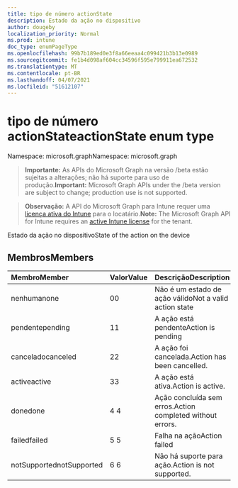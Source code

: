 ```yaml
---
title: tipo de número actionState
description: Estado da ação no dispositivo
author: dougeby
localization_priority: Normal
ms.prod: intune
doc_type: enumPageType
ms.openlocfilehash: 99b7b189ed0e3f8a66eeaa4c099421b3b13e0989
ms.sourcegitcommit: fe1b4d098af604cc34596f595e799911ea672532
ms.translationtype: MT
ms.contentlocale: pt-BR
ms.lasthandoff: 04/07/2021
ms.locfileid: "51612107"
---
```

# <a name="actionstate-enum-type"></a><span data-ttu-id="f9ee6-103">tipo de número actionState</span><span class="sxs-lookup"><span data-stu-id="f9ee6-103">actionState enum type</span></span>

<span data-ttu-id="f9ee6-104">Namespace: microsoft.graph</span><span class="sxs-lookup"><span data-stu-id="f9ee6-104">Namespace: microsoft.graph</span></span>

> <span data-ttu-id="f9ee6-105">**Importante:** As APIs do Microsoft Graph na versão /beta estão sujeitas a alterações; não há suporte para uso de produção.</span><span class="sxs-lookup"><span data-stu-id="f9ee6-105">**Important:** Microsoft Graph APIs under the /beta version are subject to change; production use is not supported.</span></span>

> <span data-ttu-id="f9ee6-106">**Observação:** A API do Microsoft Graph para Intune requer uma [licença ativa do Intune](https://go.microsoft.com/fwlink/?linkid=839381) para o locatário.</span><span class="sxs-lookup"><span data-stu-id="f9ee6-106">**Note:** The Microsoft Graph API for Intune requires an [active Intune license](https://go.microsoft.com/fwlink/?linkid=839381) for the tenant.</span></span>

<span data-ttu-id="f9ee6-107">Estado da ação no dispositivo</span><span class="sxs-lookup"><span data-stu-id="f9ee6-107">State of the action on the device</span></span>

## <a name="members"></a><span data-ttu-id="f9ee6-108">Membros</span><span class="sxs-lookup"><span data-stu-id="f9ee6-108">Members</span></span>
|<span data-ttu-id="f9ee6-109">Membro</span><span class="sxs-lookup"><span data-stu-id="f9ee6-109">Member</span></span>|<span data-ttu-id="f9ee6-110">Valor</span><span class="sxs-lookup"><span data-stu-id="f9ee6-110">Value</span></span>|<span data-ttu-id="f9ee6-111">Descrição</span><span class="sxs-lookup"><span data-stu-id="f9ee6-111">Description</span></span>|
|:---|:---|:---|
|<span data-ttu-id="f9ee6-112">nenhuma</span><span class="sxs-lookup"><span data-stu-id="f9ee6-112">none</span></span>|<span data-ttu-id="f9ee6-113">0</span><span class="sxs-lookup"><span data-stu-id="f9ee6-113">0</span></span>|<span data-ttu-id="f9ee6-114">Não é um estado de ação válido</span><span class="sxs-lookup"><span data-stu-id="f9ee6-114">Not a valid action state</span></span>|
|<span data-ttu-id="f9ee6-115">pendente</span><span class="sxs-lookup"><span data-stu-id="f9ee6-115">pending</span></span>|<span data-ttu-id="f9ee6-116">1</span><span class="sxs-lookup"><span data-stu-id="f9ee6-116">1</span></span>|<span data-ttu-id="f9ee6-117">A ação está pendente</span><span class="sxs-lookup"><span data-stu-id="f9ee6-117">Action is pending</span></span>|
|<span data-ttu-id="f9ee6-118">cancelado</span><span class="sxs-lookup"><span data-stu-id="f9ee6-118">canceled</span></span>|<span data-ttu-id="f9ee6-119">2</span><span class="sxs-lookup"><span data-stu-id="f9ee6-119">2</span></span>|<span data-ttu-id="f9ee6-120">A ação foi cancelada.</span><span class="sxs-lookup"><span data-stu-id="f9ee6-120">Action has been cancelled.</span></span>|
|<span data-ttu-id="f9ee6-121">active</span><span class="sxs-lookup"><span data-stu-id="f9ee6-121">active</span></span>|<span data-ttu-id="f9ee6-122">3</span><span class="sxs-lookup"><span data-stu-id="f9ee6-122">3</span></span>|<span data-ttu-id="f9ee6-123">A ação está ativa.</span><span class="sxs-lookup"><span data-stu-id="f9ee6-123">Action is active.</span></span>|
|<span data-ttu-id="f9ee6-124">done</span><span class="sxs-lookup"><span data-stu-id="f9ee6-124">done</span></span>|<span data-ttu-id="f9ee6-125">4 </span><span class="sxs-lookup"><span data-stu-id="f9ee6-125">4</span></span>|<span data-ttu-id="f9ee6-126">Ação concluída sem erros.</span><span class="sxs-lookup"><span data-stu-id="f9ee6-126">Action completed without errors.</span></span>|
|<span data-ttu-id="f9ee6-127">failed</span><span class="sxs-lookup"><span data-stu-id="f9ee6-127">failed</span></span>|<span data-ttu-id="f9ee6-128">5 </span><span class="sxs-lookup"><span data-stu-id="f9ee6-128">5</span></span>|<span data-ttu-id="f9ee6-129">Falha na ação</span><span class="sxs-lookup"><span data-stu-id="f9ee6-129">Action failed</span></span>|
|<span data-ttu-id="f9ee6-130">notSupported</span><span class="sxs-lookup"><span data-stu-id="f9ee6-130">notSupported</span></span>|<span data-ttu-id="f9ee6-131">6 </span><span class="sxs-lookup"><span data-stu-id="f9ee6-131">6</span></span>|<span data-ttu-id="f9ee6-132">Não há suporte para ação.</span><span class="sxs-lookup"><span data-stu-id="f9ee6-132">Action is not supported.</span></span>|





